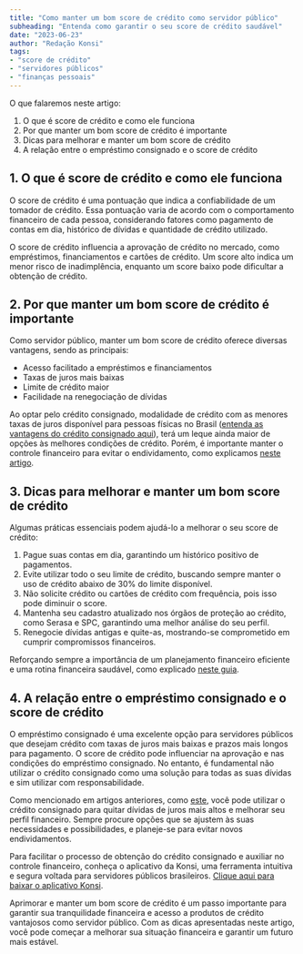 ```yaml
---
title: "Como manter um bom score de crédito como servidor público"
subheading: "Entenda como garantir o seu score de crédito saudável"
date: "2023-06-23"
author: "Redação Konsi"
tags:
- "score de crédito"
- "servidores públicos"
- "finanças pessoais"
---
```


O que falaremos neste artigo:

1. O que é score de crédito e como ele funciona
2. Por que manter um bom score de crédito é importante
3. Dicas para melhorar e manter um bom score de crédito
4. A relação entre o empréstimo consignado e o score de crédito

## 1. O que é score de crédito e como ele funciona

O score de crédito é uma pontuação que indica a confiabilidade de um tomador de crédito. Essa pontuação varia de acordo com o comportamento financeiro de cada pessoa, considerando fatores como pagamento de contas em dia, histórico de dívidas e quantidade de crédito utilizado.

O score de crédito influencia a aprovação de crédito no mercado, como empréstimos, financiamentos e cartões de crédito. Um score alto indica um menor risco de inadimplência, enquanto um score baixo pode dificultar a obtenção de crédito.

## 2. Por que manter um bom score de crédito é importante

Como servidor público, manter um bom score de crédito oferece diversas vantagens, sendo as principais:

- Acesso facilitado a empréstimos e financiamentos
- Taxas de juros mais baixas
- Limite de crédito maior
- Facilidade na renegociação de dívidas

Ao optar pelo crédito consignado, modalidade de crédito com as menores taxas de juros disponível para pessoas físicas no Brasil ([entenda as vantagens do crédito consignado aqui](/vantagens-do-credito-consignado-por-que-escolher.md)), terá um leque ainda maior de opções às melhores condições de crédito. Porém, é importante manter o controle financeiro para evitar o endividamento, como explicamos [neste artigo](/5-passos-para-organizar-suas-financas-e-evitar-endividamento.md).

## 3. Dicas para melhorar e manter um bom score de crédito

Algumas práticas essenciais podem ajudá-lo a melhorar o seu score de crédito:

1. Pague suas contas em dia, garantindo um histórico positivo de pagamentos.
2. Evite utilizar todo o seu limite de crédito, buscando sempre manter o uso de crédito abaixo de 30% do limite disponível.
3. Não solicite crédito ou cartões de crédito com frequência, pois isso pode diminuir o score.
4. Mantenha seu cadastro atualizado nos órgãos de proteção ao crédito, como Serasa e SPC, garantindo uma melhor análise do seu perfil.
5. Renegocie dívidas antigas e quite-as, mostrando-se comprometido em cumprir compromissos financeiros.

Reforçando sempre a importância de um planejamento financeiro eficiente e uma rotina financeira saudável, como explicado [neste guia](/como-criar-uma-rotina-financeira-saudvel-para-servidores-pblicos.md).

## 4. A relação entre o empréstimo consignado e o score de crédito

O empréstimo consignado é uma excelente opção para servidores públicos que desejam crédito com taxas de juros mais baixas e prazos mais longos para pagamento. O score de crédito pode influenciar na aprovação e nas condições do empréstimo consignado. No entanto, é fundamental não utilizar o crédito consignado como uma solução para todas as suas dívidas e sim utilizar com responsabilidade.

Como mencionado em artigos anteriores, como [este](/a-arte-de-renegociar-dvidas-estratgias-para-servidores-pblicos.md), você pode utilizar o crédito consignado para quitar dívidas de juros mais altos e melhorar seu perfil financeiro. Sempre procure opções que se ajustem às suas necessidades e possibilidades, e planeje-se para evitar novos endividamentos.

Para facilitar o processo de obtenção do crédito consignado e auxiliar no controle financeiro, conheça o aplicativo da Konsi, uma ferramenta intuitiva e segura voltada para servidores públicos brasileiros. [Clique aqui para baixar o aplicativo Konsi](https://www.konsi.com.br/download).

Aprimorar e manter um bom score de crédito é um passo importante para garantir sua tranquilidade financeira e acesso a produtos de crédito vantajosos como servidor público. Com as dicas apresentadas neste artigo, você pode começar a melhorar sua situação financeira e garantir um futuro mais estável.